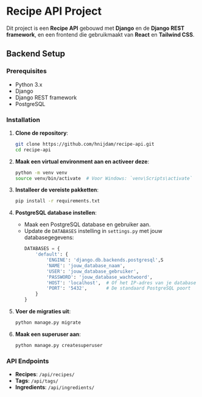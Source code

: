 # Recipe API Project

Dit project is een **Recipe API** gebouwd met **Django** en de **Django REST framework**, en een frontend die gebruikmaakt van **React** en **Tailwind CSS**.

## Backend Setup

### Prerequisites

- Python 3.x
- Django
- Django REST framework
- PostgreSQL

### Installation

1. **Clone de repository**:
    ```bash
    git clone https://github.com/hnijdam/recipe-api.git
    cd recipe-api
    ```

2. **Maak een virtual environment aan en activeer deze**:
    ```bash
    python -m venv venv
    source venv/bin/activate  # Voor Windows: `venv\Scripts\activate`
    ```

3. **Installeer de vereiste pakketten**:
    ```bash
    pip install -r requirements.txt
    ```

4. **PostgreSQL database instellen**:
   - Maak een PostgreSQL database en gebruiker aan.
   - Update de `DATABASES` instelling in `settings.py` met jouw databasegegevens:
     ```python
     DATABASES = {
         'default': {
             'ENGINE': 'django.db.backends.postgresql',S
             'NAME': 'jouw_database_naam',
             'USER': 'jouw_database_gebruiker',
             'PASSWORD': 'jouw_database_wachtwoord',
             'HOST': 'localhost',  # Of het IP-adres van je database
             'PORT': '5432',       # De standaard PostgreSQL poort
         }
     }
     ```

5. **Voer de migraties uit**:
    ```bash
    python manage.py migrate
    ```

6. **Maak een superuser aan**:
    ```bash
    python manage.py createsuperuser
    ```

### API Endpoints

- **Recipes**: `/api/recipes/`
- **Tags**: `/api/tags/`
- **Ingredients**: `/api/ingredients/`
